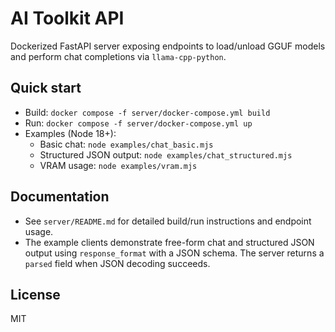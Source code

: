 AI Toolkit API
==============

Dockerized FastAPI server exposing endpoints to load/unload GGUF models and perform chat completions via `llama-cpp-python`.

Quick start
-----------

- Build: `docker compose -f server/docker-compose.yml build`
- Run: `docker compose -f server/docker-compose.yml up`
- Examples (Node 18+):
  - Basic chat: `node examples/chat_basic.mjs`
  - Structured JSON output: `node examples/chat_structured.mjs`
  - VRAM usage: `node examples/vram.mjs`

Documentation
-------------

- See `server/README.md` for detailed build/run instructions and endpoint usage.
- The example clients demonstrate free-form chat and structured JSON output using `response_format` with a JSON schema. The server returns a `parsed` field when JSON decoding succeeds.

License
-------

MIT